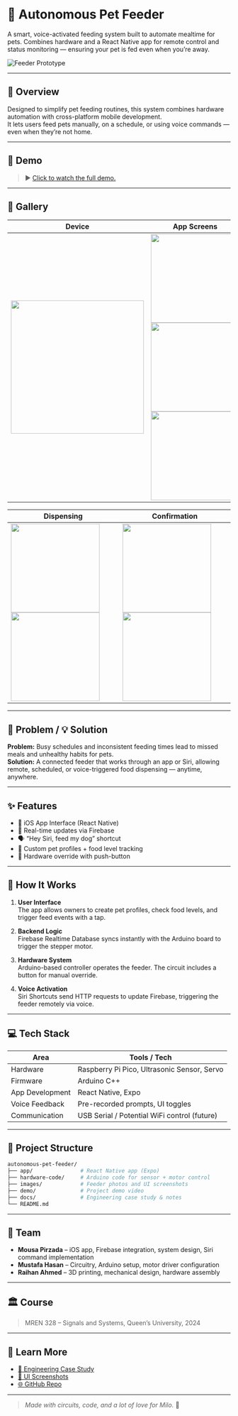 # 🐶 Autonomous Pet Feeder

A smart, voice-activated feeding system built to automate mealtime for pets. Combines hardware and a React Native app for remote control and status monitoring — ensuring your pet is fed even when you’re away.


![Feeder Prototype](/images/dog_feeder.jpg)

---

## 🚀 Overview

Designed to simplify pet feeding routines, this system combines hardware automation with cross-platform mobile development.  
It lets users feed pets manually, on a schedule, or using voice commands — even when they’re not home.

---

## 🎥 Demo

> ▶️ [Click to watch the full demo.](demo/dog_feeder_demo.mov)

---

## 📸 Gallery

| Device | App Screens |
|--------|--------------|
| <img src="images/dog_feeder.jpg" width="300"/> | <img src="images/main_menu.png" width="200"/> <img src="images/view_pets.png" width="200"/> <img src="images/pet_profile.png" width="200"/> |

| Dispensing | Confirmation |
|------------|--------------|
| <img src="images/food_check.png" width="200"/> <img src="images/food_checked.png" width="200"/> | <img src="images/food_dispensed.png" width="200"/> <img src="images/siri_fed.png" width="200"/> |

---

## 🧩 Problem / 💡 Solution

**Problem:** Busy schedules and inconsistent feeding times lead to missed meals and unhealthy habits for pets.  
**Solution:** A connected feeder that works through an app or Siri, allowing remote, scheduled, or voice-triggered food dispensing — anytime, anywhere.

---

## ✨ Features

- 📱 iOS App Interface (React Native)
- 📡 Real-time updates via Firebase
- 🗣️ “Hey Siri, feed my dog” shortcut
- 🧠 Custom pet profiles + food level tracking
- 🔘 Hardware override with push-button

---

## 🧠 How It Works

1. **User Interface**  
   The app allows owners to create pet profiles, check food levels, and trigger feed events with a tap.

2. **Backend Logic**  
   Firebase Realtime Database syncs instantly with the Arduino board to trigger the stepper motor.

3. **Hardware System**  
   Arduino-based controller operates the feeder. The circuit includes a button for manual override.

4. **Voice Activation**  
   Siri Shortcuts send HTTP requests to update Firebase, triggering the feeder remotely via voice.

---

## 💻 Tech Stack

| Area             | Tools / Tech                         |
|------------------|--------------------------------------|
| Hardware         | Raspberry Pi Pico, Ultrasonic Sensor, Servo |
| Firmware         | Arduino C++                          |
| App Development  | React Native, Expo                   |
| Voice Feedback   | Pre-recorded prompts, UI toggles     |
| Communication    | USB Serial / Potential WiFi control (future) |

---

## 📁 Project Structure

```bash
autonomous-pet-feeder/
├── app/               # React Native app (Expo)
├── hardware-code/     # Arduino code for sensor + motor control
├── images/            # Feeder photos and UI screenshots
├── demo/              # Project demo video
├── docs/              # Engineering case study & notes
└── README.md
```

---

## 👥 Team

- **Mousa Pirzada** – iOS app, Firebase integration, system design, Siri command implementation
- **Mustafa Hasan** – Circuitry, Arduino setup, motor driver configuration
- **Raihan Ahmed** – 3D printing, mechanical design, hardware assembly

---

## 🏛️ Course

> MREN 328 – Signals and Systems, Queen’s University, 2024

---

## 📖 Learn More

- [📄 Engineering Case Study](docs/autonomous-pet-feeder-case-study.md)
- [📱 UI Screenshots](/assets/images/welcome_page.png/)
- [🌐 GitHub Repo](https://github.com/20mup/autonomous-pet-feeder)

---

> _Made with circuits, code, and a lot of love for Milo._ 🐾
